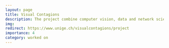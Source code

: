 ```yaml
---
layout: page
title: Visual Contagions
description: The project combine computer vision, data and network science to investigate the global circulation of images in the printed press from 1890 to 1990
img: 
redirect: https://www.unige.ch/visualcontagions/project
importance: 4
category: worked on
---
```


